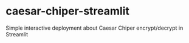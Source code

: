 # caesar-chiper-streamlit
Simple interactive deployment about Caesar Chiper encrypt/decrypt in Streamlit
